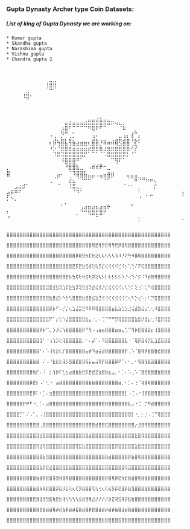 <!-- @format -->

### Gupta Dynasty Archer type Coin Datasets:

##### List of king of Gupta Dynasty we are working on:

    * Kumar gupta
    * Skandha gupta
    * Narashima gupta
    * Vishnu gupta
    * Chandra gupta 2

⠀⠀⠀⠀⠀⠀⠀⠀⠀⠀⠀⠀⠀⠀⠀⠀⠀⠀⠀⠀⠀⠀⠀⠀⠀⠀⠀⠀⠀⠀⠀⠀⠀⠀⠀⠀⠀⠀⠀⠀⠀⠀⠀⠀⠀⠀
⠀⠀⠀⠀⠀⠀⠀⠀⠀⠀⠀⠀⠀⠀⠀⠀⠀⠀⠀⠀⠀⠀⠀⠀⠀⠀⠀⠀⠀⠀⠀⠀⠀⠀⠀⠀⠀⠀⠀⠀⠀⠀⠀⠀⠀⠀
⠀⠀⠀⠀⠀⠀⠀⠀⠀⠀⢰⣿⣿⠀⠀⠀⠀⠀⠀⠀⠀⠀⠀⠀⠀⠀⠀⠀⠀⠀⠀⠀⠀⠀⠀⠀⠀⠀⠀⠀⠀⠀⠀⠀⠀⠀
⠀⠀⠀⠀⠀⣀⠀⠀⠀⠀⠈⠛⠋⠀⠀⠀⠀⠀⠀⠀⠀⠀⠀⠀⠀⠀⠀⠀⠀⠀⠀⠀⠀⠀⠀⠀⠀⠀⠀⠀⠀⠀⠀⠀⠀⠀
⠀⠀⠀⠀⠸⣿⠂⠀⠀⠀⠀⠀⠀⠀⠀⠀⠀⠀⠀⠀⠀⠀⠀⠀⠀⠀⠀⠀⠀⠀⠀⠀⠀⠀⠀⠀⠀⠀⠀⠀⠀⠀⠀⠀⠀⠀
⠀⠀⠀⠀⠀⠀⠀⠀⠀⠀⠀⠀⠀⠀⠀⠀⠀⠀⠀⠀⠀⠀⠀⠀⠀⠀⠀⠀⠀⠀⠀⠀⠀⠀⠀⠀⠀⠀⠀⠀⠀⠀⠀⠀⠀⠀
⠀⠀⠀⠀⠀⠀⠀⠀⠀⠀⠀⠀⠀⠀⠀⠀⠀⠀⠀⠀⠀⠀⠀⠀⠀⠀⠀⠀⠀⠀⠀⠀⠀⠀⠀⠀⠀⠀⠀⠀⠀⠀⠀⠀⠀⠀
⠀⠀⠀⠀⠀⠀⠀⠀⠀⠀⠀⠀⠀⠀⠀⠀⠀⠀⠀⠀⠀⠀⠀⢀⡀⠀⠀⠀⠀⠀⠀⠀⠀⠀⠀⠀⠀⠀⠀⠀⠀⠀⠀⠀⠀⠀
⠀⠀⠀⠀⠀⠀⠀⠀⠀⠀⠀⠀⠀⠀⠀⣤⣴⣤⣤⣤⣴⣿⣿⣿⣿⣿⣷⡶⢤⣄⡀⠀⠀⠀⠀⠀⠀⠀⠀⠀⠀⠀⠀⠀⠀⠀
⠀⠀⠀⠀⠀⠀⠀⠀⠀⠀⠀⠀⠀⠀⣰⣿⠋⠉⠉⠉⠉⠛⢿⠟⠋⠉⠀⠀⠀⠈⠷⠀⠀⡀⠀⠀⠀⠀⠀⠀⠀⠀⠀⠀⠀⠀
⠀⠀⠀⠀⠀⠀⠀⠀⠀⠀⠀⠠⢀⠀⡙⠉⢀⡁⠀⠀⠀⠀⢠⠄⠀⠀⠀⠀⠀⣀⢠⡄⢼⠉⡄⠀⠀⠀⠀⠀⠀⠀⠀⠀⠀⠀
⠀⠀⠀⠀⠀⠀⠀⠀⠀⠀⠀⡄⣾⢦⣿⣇⢿⣦⣠⣤⣤⡄⣾⣷⠰⣶⣤⣴⣾⢟⣾⣿⠘⡗⠇⠀⠀⠀⠀⠀⠀⠀⠀⠀⠀⠀
⠀⠀⠀⠀⠀⠀⠀⠀⠀⠀⠀⠰⡣⠘⣿⣿⣾⣭⣭⣭⣭⣼⣿⣿⣷⣰⣶⣶⣾⣿⣿⣿⠜⡝⠀⠀⠀⠀⠀⠀⠀⠀⠀⠀⠀⠀
⠀⠀⠀⠀⠀⠀⠀⠀⠀⠀⠀⠀⠹⡿⢽⣿⣿⣿⣿⣿⡟⠁⠉⠁⠈⠡⣿⣿⣿⣿⡿⡇⠘⠁⠀⠀⠀⠀⠀⠀⠀⠀⠀⠀⠀⠀
⠀⠀⠀⠀⠀⠀⠀⠀⠀⠀⠀⠀⠀⠀⠸⣿⣿⣿⠛⠁⠀⠀⠀⠀⠀⠀⠀⠉⢻⠏⠁⠀⠀⠀⠀⠀⠀⠀⠀⠀⠀⠀⠀⠀⠀⠀
⡀⠀⠀⠀⠀⠀⠀⠀⠀⠀⠀⠀⠀⠀⠀⠘⣿⣿⣧⣀⠀⠠⠾⠾⠟⠒⣀⠀⠀⠀⠀⠀⠀⠀⠀⠀⠀⠀⠀⠀⠀⠀⠀⠀⠀⠀
⣿⠀⠀⠀⠀⠀⠀⠀⠀⠀⠀⠀⠀⣠⠄⠀⠈⠹⣿⣿⣧⣀⣀⢀⣀⣤⣶⣶⠀⠀⠀⣀⣀⣀⠀⠀⠀⠀⠀⠀⠀⠀⠀⠀⠀⠀
⠀⠀⠀⠀⠀⠀⠀⠀⠀⠀⠀⢀⠈⠁⠀⠀⣼⣄⠈⠙⠛⠛⠁⠀⠈⠙⠋⠁⠀⠀⠀⠈⠉⠿⠙⠛⠷⠶⢄⠀⠀⠀⠀⠀⠀⠀
⠀⠀⣠⣴⡾⠁⠀⠀⠀⠀⠀⠀⠀⠈⠀⠀⠸⣿⣄⡀⠀⠀⠀⠀⠀⠀⠀⠀⠀⠀⠈⠐⠂⠀⡀⠀⠀⠀⡞⠀⠀⠀⠀⠀⠀⠀
⣴⠿⠛⠋⠀⠀⠀⠀⠀⠀⠀⠀⠀⠀⠀⠀⠀⠈⠙⠁⠀⠀⠀⠀⠀⠀⠀⠀⠀⠀⠀⠀⠀⠀⠁⠀⡀⣀⠀⠀⠀⠀⠀⠀⠀⢰
⠅⠑⠄⠀⠀⠀⠀⠀⠀⠀⠀⠀⠀⠀⠀⠀⠀⠀⠀⠀⠀⠀⠀⠀⠀⠀⠀⠀⠀⠀⠀⠀⠀⠀⠈⠀⠀⠀⠀⠀⠀⠀⠀⠀⠀⠀
⠀⠀⠀⠀⠀⠀⠀⠀⠀⠀⠀⠀⠀⠀⠂⠁⠀⠀⠀⢀⣠⣤⣠⣄⣠⣤⡦⠀⠀⠀⠀⠀⠒⠀⠀⠀⠀⠀⠀⠀⠀⠀⠀⠀⠀⠀
⠆⠀⠀⠀⠀⠀⠀⠀⠀⠀⠀⠀⠀⠀⠀⠀⠀⠀⡀⠙⠛⢿⣿⣟⣿⠟⠀⠀⠀⠀⠀⠀⠀⠀⠀⠀⠀⠀⠀⠀⠀⠀⠀⠀⠀⠀
⠘⠀⠀⠀⠀⠀⠀⠀⠀⠀⠀⠀⠀⠀⠀⠀⠀⠀⠀⠀⠀⠀⠀⠉⠀⠀⠀⠀⠀⠀⠀⠀⠀⠀⡂⠀⠀⠀⠀⠀⠀⠀⠀⠀⠀⠠

                    ⣿⣿⣿⣿⣿⣿⣿⣿⣿⣿⣿⣿⣿⣿⣿⣿⣿⣿⣿⣿⣿⣿⣿⣿⣿⣿⣿⣿⣿⣿⣿⣿⣿⣿⣿⣿⣿⣿⣿⣿⣿⣿⣿⣿⣿⣿⣿⣿⣿⣿
                    ⣿⣿⣿⣿⣿⣿⣿⣿⣿⣿⣿⣿⣿⣿⣿⣿⣿⣿⣿⣿⣿⣿⣿⣿⣿⣿⢿⣟⢿⡻⣟⢿⢻⢟⡿⣿⢿⣿⣿⣿⣿⣿⣿⣿⣿⣿⣿⣿⣿⣿
                    ⣿⣿⣿⣿⣿⣿⣿⣿⣿⣿⣿⣿⣿⣿⣿⣿⣿⣿⣿⣿⣿⡿⣿⣻⡳⣏⢗⣕⢇⢧⢣⢣⢣⢱⠸⡘⢝⢛⠺⣿⢿⣿⣿⣿⣿⣿⣿⣿⣿⣿
                    ⣿⣿⣿⣿⣿⣿⣿⣿⣿⣿⣿⣿⣿⣿⣿⣿⣿⣿⣿⣿⣟⡯⣟⣷⣫⢾⢕⢧⡫⣎⢮⢪⢪⠪⣊⠪⡢⢡⢑⠌⠝⢯⣿⣿⣿⣿⣿⣿⣿⣿
                    ⣿⣿⣿⣿⣿⣿⣿⣿⣿⣿⣿⣿⣿⣿⣿⣿⣿⣿⣟⡧⣳⢯⢗⢷⣫⢗⡽⣕⢧⡣⡇⡧⡣⡣⡣⡱⡘⢔⢑⠌⡪⠨⠹⣾⣿⢿⣿⣿⣿⣿
                    ⣿⣿⣿⣿⣿⣿⣿⣿⣿⣿⣿⣿⣽⣿⣺⣳⢽⣱⡯⣗⣳⡽⢽⣻⣺⢝⣞⢮⡺⡜⣎⢮⢪⢪⠪⡢⢣⢑⠅⢕⢐⠅⢅⠙⢾⣿⣿⣿⣿⣿
                    ⣿⣿⣿⣿⣿⣿⣿⣿⣿⣿⣿⣿⣿⣷⣿⣮⡧⠳⡳⢣⣿⣿⣿⣷⣿⣿⣮⣵⣙⢞⢜⢎⢮⢪⢪⢪⢊⢆⠣⡑⢔⠡⡂⠅⡙⣯⣿⣿⣿⣿
                    ⣿⣿⣿⣿⣿⣿⣿⣿⣿⣿⣿⣿⣿⡿⡷⠋⠠⡊⡌⢆⣱⣬⣭⣛⠻⠿⠿⢿⣿⣿⣿⣿⣶⣧⣵⣑⣱⣘⢬⣾⣻⣮⣔⢁⢂⠺⣿⣽⣿⣿
                    ⣿⣿⣿⣿⣿⣿⣿⣿⣿⣿⣿⣿⣯⠟⠁⡔⢕⠱⣼⣿⣿⣿⣿⣿⣷⣄⠐⡀⠄⢉⠙⠛⠛⡻⢿⣿⣿⣿⣿⣷⣿⡾⣿⣦⢂⠪⣿⡿⣿⣿
                    ⣿⣿⣿⣿⣿⣿⣿⣿⣿⣿⡿⡷⠉⡀⡱⡸⢌⢳⣿⣿⣿⣿⣿⡿⠙⢻⠠⢠⣶⣶⣿⣿⣿⣶⣶⣄⢉⠉⢻⡷⣟⣿⣿⣽⡆⢸⣻⣿⣿⣿
                    ⣿⣿⣿⣿⣿⣿⣿⣿⣿⣿⣻⠃⠐⢰⢱⡱⢕⢽⣿⣿⣿⣿⣿⡀⠂⠄⡼⠁⠄⠻⣿⣿⣿⣿⣿⣿⣧⠐⠈⢿⡿⣿⢾⡻⣇⣱⣟⣯⣿⣿
                    ⣿⣿⣿⣿⣿⣿⣿⣿⣿⣯⠃⠄⠡⢸⢕⣕⢇⡏⣿⣿⣿⣿⣿⣿⣤⡾⠹⣴⣬⣼⣿⣿⣿⣿⣿⣿⡟⢀⠡⠈⣿⢿⡿⣿⣿⣿⣞⣿⣿⣿
                    ⣿⣿⣿⣿⣿⣿⣿⣿⣷⣿⠀⠌⠠⠘⣗⣗⣗⢽⡪⣻⣿⣟⣿⣻⢯⡥⣤⢬⢟⡟⣿⣿⣿⡿⠟⠉⠄⠂⡀⠂⢻⣿⣻⣿⣽⣿⣿⣿⣿⣿
                    ⣿⣿⣿⣿⣿⣿⣿⣿⢷⡏⠄⠨⠀⡂⢱⡷⠏⣃⣢⣴⣾⣷⣷⣟⡯⣟⣞⣝⣵⣿⣷⣦⣠⡀⠂⡁⠄⠡⢀⠡⠈⣿⣟⣿⣿⣿⣷⣿⣿⣿
                    ⣿⣿⣿⣿⣿⣿⣿⡿⣟⡇⠠⠁⢂⠐⠀⣴⣾⣿⣿⣿⣿⣿⣿⣿⣿⣷⣷⣿⣿⣿⣿⣿⣿⣿⣶⡀⠂⡁⠄⢐⠈⢽⣿⢿⣿⣿⣿⣿⣿⣿
                    ⣿⣿⣿⣿⣿⣿⡿⣟⡿⠅⠂⡁⠄⣲⣿⣿⣿⣿⣿⣿⣿⣿⣿⣿⣿⣿⣿⣿⣿⣿⣿⣿⣿⣿⣿⣿⣇⠠⢈⠠⠐⢸⡿⣿⣿⢿⣿⣿⣿⣿
                    ⣿⣿⣿⣿⣿⡟⠟⠋⠐⡀⡁⠄⣴⣿⣿⣿⣿⣿⣿⣿⣿⣿⣿⣿⣿⣿⣿⣿⣿⣿⣿⣿⣿⣿⣿⣿⣿⣧⡠⠐⢈⠀⡉⠻⣾⣿⣿⣿⣿⣿
                    ⣿⣿⣿⣟⡉⠁⠌⠠⠁⡄⠠⢸⣿⣿⣿⣿⣿⣿⣿⣿⣿⣿⣿⣿⣿⣿⣿⣿⣿⣿⣿⣿⣿⣿⣿⣿⣿⣿⡇⠐⡀⡂⡐⠠⢈⠉⢿⣿⣟⣿
                    ⣿⣿⣿⣿⣿⣿⣿⣿⣟⣿⢀⣿⣿⣿⣿⣿⣿⣿⣿⣿⣿⣿⣿⣿⣿⣿⣿⣾⣿⣿⣯⣿⣿⣿⣿⣿⣿⣿⣿⡔⣸⣿⢿⣿⣿⣿⣿⣿⣿⣿
                    ⣿⣿⣿⣿⣿⣿⣿⣽⣿⣽⣞⣿⣿⣿⣿⣿⣿⣿⣿⣿⣿⣿⣿⣿⣿⣾⣿⣿⣿⣿⣿⣿⣿⣿⣿⣾⣿⣿⣿⣗⣿⢿⣿⣿⣿⣿⣿⣿⣿⣿
                    ⣿⣿⣿⣿⣿⣿⣿⣿⣿⢿⣾⢿⣿⣿⣿⣿⣿⣿⣿⣿⣿⢿⣯⣷⣿⣿⣿⣿⣿⣿⣿⣿⣿⡿⣿⣿⣿⣿⣿⣵⣿⣿⣿⣿⣿⣿⣿⣿⣿⣿
                    ⣿⣿⣿⣿⣿⣿⣿⣿⣿⣿⣿⣷⣻⣿⣿⣿⣿⣿⣿⣿⣿⣿⣿⣿⣿⣿⣿⣿⣿⣿⣿⣾⣿⣿⣿⣿⣿⡿⣷⣿⢿⣿⣿⣿⣿⣿⣿⣿⣿⣿
                    ⣿⣿⣿⣿⣿⣿⣿⣿⣿⣿⣷⡿⣟⣞⣿⣿⣿⣿⣿⣷⣿⣿⣿⣿⣿⣿⣿⣿⣿⣯⣿⣿⣿⣿⣿⣿⢿⣽⣿⣿⣿⣿⣿⣿⣿⣿⣿⣿⣿⣿
                    ⣿⣿⣿⣿⣿⣿⣿⣿⣿⣷⣿⡿⣟⣿⢽⣻⢿⣿⢿⣿⣿⣿⣿⣿⣿⣿⣿⣿⣿⣿⡿⣿⢿⡿⣟⢷⣟⣿⣾⣿⢿⣿⣿⣿⣿⣿⣿⣿⣿⣿
                    ⣿⣿⣿⣿⣿⣿⣿⣿⣷⣿⢷⢿⣟⣿⣿⡽⣯⡺⣕⢕⢆⢏⡻⣿⣿⣿⢫⢣⢒⢆⢏⢮⡳⡯⣟⣿⡿⣷⣻⣿⣿⣿⣿⣿⣿⣿⣿⣿⣿⣿
                    ⣿⣿⣿⣿⣿⣿⣿⣿⣟⣿⣽⣻⣻⣯⢷⣟⣗⢽⢪⢣⢣⢣⣪⣾⣻⢿⣜⡜⡜⡜⡜⡵⣝⢽⣫⢿⡽⣯⣷⣿⣿⣿⣿⣿⣿⣿⣿⣿⣿⣿
                    ⣿⣿⣿⣿⣿⣿⣿⣿⣿⣿⣟⣿⣾⣾⢿⡾⣞⣷⡿⣾⡾⣯⣿⣾⣿⡿⣟⣿⣾⣾⡾⣾⡾⣷⣿⣽⣾⣿⣾⣿⣷⣿⣿⣿⣿⣿⣿⣿⣿⣿
                    ⣿⣿⣿⣿⣿⣿⣿⣿⣿⣿⣿⣿⣿⣿⣿⣿⣿⣿⣿⣿⣿⣿⣿⣿⣿⣿⣿⣿⣿⣷⣿⣿⣿⣿⣯⣿⣿⣿⣿⣿⣿⣿⣿⣿⣿⣿⣿⣿⣿⣿
